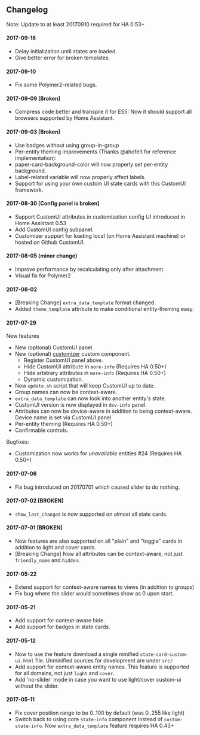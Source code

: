 ## Changelog

Note: Update to at least 20170910 required for HA 0.53+

#### 2017-09-18
* Delay initialization until states are loaded.
* Give better error for broken templates.

#### 2017-09-10
* Fix some Polymer2-related bugs.

#### 2017-09-09 [Broken]
* Compress code better and transpile it for ES5: Now it should support all browsers supported by Home Assistant.

#### 2017-09-03 [Broken]
* Use badges without using group-in-group
* Per-entity theming improvements (Thanks @ahofelt for reference implementation):
 * paper-card-background-color will now properly set per-entity background.
 * Label-related variable will now properly affect labels.
* Support for using your own custom UI state cards with this CustomUI framework.


#### 2017-08-30 [Config panel is broken]
* Support CustomUI attributes in customization config UI introduced in Home Assistant 0.53
* Add CustomUI config subpanel.
* Customizer support for loading local (on Home Assistant machine) or hosted on Github CustomUI.

#### 2017-08-05 (minor change)
* Improve performance by recalculating only after attachment.
* Visual fix for Polymer2

#### 2017-08-02
* [Breaking Change] `extra_data_template` format changed.
* Added `theme_template` attribute to make  conditional entity-theming easy.

#### 2017-07-29
New features
* New (optional) CustomUI panel.
* New (optional) [customizer](https://github.com/andrey-git/home-assistant-customizer) custom component.
  * Register CustomUI panel above.
  * Hide CustomUI attribute in `more-info` (Requires HA 0.50+)
  * Hide arbitrary attributes in `more-info` (Requires HA 0.50+)
  * Dynamic customization.
* New `update.sh` script that will keep CustomUI up to date.
* Group names can now be context-aware.
* `extra_data_template` can now look into another entity's state.
* CustomUI version is now displayed in `dev-info` panel.
* Attributes can now be device-aware in addition to being context-aware. Device name is set via CustomUI panel.
* Per-entity theming (Requires HA 0.50+)
* Confirmable controls.

Bugfixes:
* Customization now works for *unavailable* entities #24 (Requires HA 0.50+)

#### 2017-07-06
* Fix bug introduced on 20170701 which caused slider to do nothing.

#### 2017-07-02 [BROKEN]
* `show_last_changed` is now supported on almost all state cards.

#### 2017-07-01 [BROKEN]
* Now features are also supported on all "plain" and "toggle" cards in addition to light and cover cards.
* [Breaking Change] Now all attributes can be context-aware, not just `friendly_name` and `hidden`.

#### 2017-05-22
* Extend support for context-aware names to views (in addition to groups)
* Fix bug where the slider would sometimes show as 0 upon start.

#### 2017-05-21
* Add support for context-aware hide.
* Add support for badges in state cards.

#### 2017-05-12
* Now to use the feature download a single minified `state-card-custom-ui.html` file. Unminified sources for development are under `src/`
* Add support for context-aware entity names. This feature is supported for all domains, not just `light` and `cover`.
* Add 'no-slider' mode in case you want to use light/cover custom-ui without the slider.

#### 2017-05-11
* Fix cover position range to be 0..100 by default (was 0..255 like light)
* Switch back to using core `state-info` component instead of `custom-state-info`.
  Now `extra_data_template` feature requires HA 0.43+
